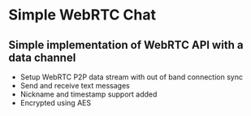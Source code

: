 # Simple WebRTC Chat

## Simple implementation of WebRTC API with a data channel
- Setup WebRTC P2P data stream with out of band connection sync
- Send and receive text messages
- Nickname and timestamp support added
- Encrypted using AES